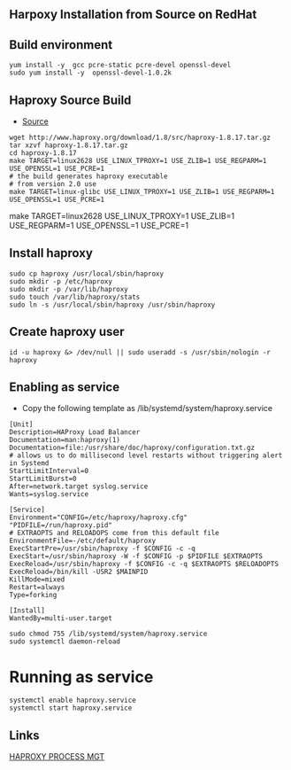 ## Harpoxy  Installation from Source on RedHat

## Build environment
```
yum install -y  gcc pcre-static pcre-devel openssl-devel 
sudo yum install -y  openssl-devel-1.0.2k
```
## Haproxy Source Build
* [Source](http://www.haproxy.org/download/)
```
wget http://www.haproxy.org/download/1.8/src/haproxy-1.8.17.tar.gz
tar xzvf haproxy-1.8.17.tar.gz
cd haproxy-1.8.17
make TARGET=linux2628 USE_LINUX_TPROXY=1 USE_ZLIB=1 USE_REGPARM=1 USE_OPENSSL=1 USE_PCRE=1
# the build generates haproxy executable
# from version 2.0 use 
make TARGET=linux-glibc USE_LINUX_TPROXY=1 USE_ZLIB=1 USE_REGPARM=1 USE_OPENSSL=1 USE_PCRE=1

```
make TARGET=linux2628 USE_LINUX_TPROXY=1 USE_ZLIB=1 USE_REGPARM=1 USE_OPENSSL=1 USE_PCRE=1
##  Install haproxy
```
sudo cp haproxy /usr/local/sbin/haproxy
sudo mkdir -p /etc/haproxy
sudo mkdir -p /var/lib/haproxy 
sudo touch /var/lib/haproxy/stats
sudo ln -s /usr/local/sbin/haproxy /usr/sbin/haproxy
```

## Create haproxy user
```
id -u haproxy &> /dev/null || sudo useradd -s /usr/sbin/nologin -r haproxy 
```

## Enabling as service 
* Copy the following template as /lib/systemd/system/haproxy.service
```
[Unit]
Description=HAProxy Load Balancer
Documentation=man:haproxy(1)
Documentation=file:/usr/share/doc/haproxy/configuration.txt.gz
# allows us to do millisecond level restarts without triggering alert in Systemd
StartLimitInterval=0
StartLimitBurst=0
After=network.target syslog.service
Wants=syslog.service

[Service]
Environment="CONFIG=/etc/haproxy/haproxy.cfg" "PIDFILE=/run/haproxy.pid"
# EXTRAOPTS and RELOADOPS come from this default file
EnvironmentFile=-/etc/default/haproxy
ExecStartPre=/usr/sbin/haproxy -f $CONFIG -c -q
ExecStart=/usr/sbin/haproxy -W -f $CONFIG -p $PIDFILE $EXTRAOPTS
ExecReload=/usr/sbin/haproxy -f $CONFIG -c -q $EXTRAOPTS $RELOADOPTS
ExecReload=/bin/kill -USR2 $MAINPID
KillMode=mixed
Restart=always
Type=forking

[Install]
WantedBy=multi-user.target

```
```
sudo chmod 755 /lib/systemd/system/haproxy.service
sudo systemctl daemon-reload
```
# Running as service 
```
systemctl enable haproxy.service
systemctl start haproxy.service
```
## Links
[HAPROXY PROCESS MGT](https://www.haproxy.com/blog/haproxy-process-management/)
